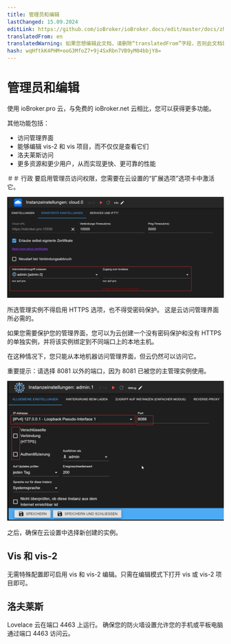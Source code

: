 ```yaml
---
title: 管理员和编辑
lastChanged: 15.09.2024
editLink: https://github.com/ioBroker/ioBroker.docs/edit/master/docs/zh-cn/cloud/editor.md
translatedFrom: en
translatedWarning: 如果您想编辑此文档，请删除“translatedFrom”字段，否则此文档将再次自动翻译
hash: wqHftkK4PHM+ooG3MfoZ7+9j4SxRbn7VB9yM04bbjY8=
---
```

# 管理员和编辑
使用 ioBroker.pro 云，与免费的 ioBroker.net 云相比，您可以获得更多功能。

其他功能包括：

- 访问管理界面
- 能够编辑 vis-2 和 vis 项目，而不仅仅是查看它们
- 洛夫莱斯访问
- 更多资源和更少用户，从而实现更快、更可靠的性能

＃＃ 行政
要启用管理员访问权限，您需要在云设置的“扩展选项”选项卡中激活它。

![允许管理员](../../en/cloud/media/cloud_admin.png)

所选管理实例不得启用 HTTPS 选项，也不得受密码保护。
这是云访问管理界面所必需的。

如果您需要保护您的管理界面，您可以为云创建一个没有密码保护和没有 HTTPS 的单独实例，并将该实例绑定到不同端口上的本地主机。

在这种情况下，您只能从本地机器访问管理界面，但云仍然可以访问它。

重要提示：请选择 8081 以外的端口，因为 8081 已被您的主管理实例使用。

![本地主机](../../en/cloud/media/admin_localhost.png)

之后，确保在云设置中选择新创建的实例。

## Vis 和 vis-2
无需特殊配置即可启用 vis 和 vis-2 编辑。只需在编辑模式下打开 vis 或 vis-2 项目即可。

## 洛夫莱斯
Lovelace 云在端口 4463 上运行。
确保您的防火墙设置允许您的手机或平板电脑通过端口 4463 访问云。
